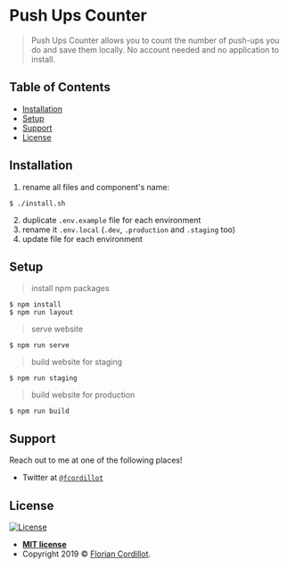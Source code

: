 # Push Ups Counter

> Push Ups Counter allows you to count the number of push-ups you do and save them locally. No account needed and no application to install.

## Table of Contents

- [Installation](#installation)
- [Setup](#setup)
- [Support](#support)
- [License](#license)

## Installation

1. rename all files and component's name:
```shell
$ ./install.sh
```

2. duplicate `.env.example` file for each environment
3. rename it `.env.local` (`.dev`, `.production` and `.staging` too)
4. update file for each environment

## Setup

> install npm packages

```shell
$ npm install
$ npm run layout
```

> serve website

```shell
$ npm run serve
```

> build website for staging

```shell
$ npm run staging
```

> build website for production

```shell
$ npm run build
```


## Support

Reach out to me at one of the following places!

- Twitter at <a href="https://twitter.com/fcordillot" target="_blank">`@fcordillot`</a>

## License

[![License](http://img.shields.io/:license-mit-blue.svg?style=flat-square)](http://badges.mit-license.org)

- **[MIT license](http://opensource.org/licenses/mit-license.php)**
- Copyright 2019 © <a href="https://floriancordillot.fr" target="_blank">Florian Cordillot</a>.
